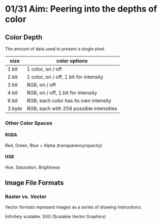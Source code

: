 # 01/31 Aim: Peering into the depths of color

## Color Depth

The amount of data used to present a single pixel.

| size   | color options                           |
| ----   | --------------------------------------- |
| 1 bit  | 1 color,  on / off                      |
| 2 bit  | 1 color, on / off, 1 bit for intensity  |
| 3 bit  | RGB, on / off                           |
| 4 bit  | RGB, on / off, 1 bit for intensity      |
| 6 bit  | RGB, each color has its own intensity   |
| 3 byte | RGB, each with 256 possible intensities |

### Other Color Spaces

#### RGBA

Red, Green, Blue + Alpha (transparency/opacity)

#### HSB

Hue, Saturation, Brightness

## Image File Formats

### Raster vs. Vector

Vector formats represent images as a series of drawing instructions.

Infinitely scalable. SVG (Scalable Vector Graphics)

